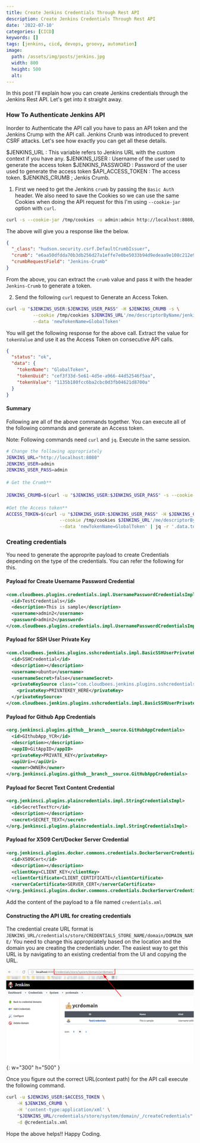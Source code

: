 ```yaml
---
title: Create Jenkins Credentials Through Rest API
description: Create Jenkins Credentials Through Rest API
date: '2022-07-10'
categories: [CICD]
keywords: []
tags: [jenkins, cicd, devops, groovy, automation]
image:
  path: /assets/img/posts/jenkins.jpg
  width: 800
  height: 500
  alt:
---
```


In this post I'll explain how you can create Jenkins credentials through the Jenkins Rest API. Let's get into it straight away.

### How To Authenticate Jenkins API

Inorder to Authenticate the API call you have to pass an API token and the Jenkins Crump with the API call. Jenkins Crunb was introduced to prevent CSRF attacks. Let's see how exactly you can get all these details.

$JENKINS_URL : This variable refers to Jenkins URL with the custom context if you have any.
$JENKINS_USER : Username of the user used to generate the access token
$JENKINS_PASSWORD : Password of the user used to generate the access token
$API_ACCESS_TOKEN : The access token.
$JENKINS_CRUMB ; Jenkis Crumb. 

1. First we need to get the Jenkins `crumb` by passing the `Basic Auth` header. We also need to save the Cookies so we can use the same Cookies when doing the API request for this I'm using `--cookie-jar` option with `curl`.

```sh
curl -s --cookie-jar /tmp/cookies -u admin:admin http://localhost:8080/crumbIssuer/api/json
```
The above will give you a response like the below.

```json
{
  "_class": "hudson.security.csrf.DefaultCrumbIssuer",
  "crumb": "e6aa50dfdda70b3db256d27a1effe7e0be5033b94d9edeaa9e108c212e91f4c2",
  "crumbRequestField": "Jenkins-Crumb"
}
```

From the above, you can extract the `crumb` value and pass it with the header `Jenkins-Crumb` to generate a token. 

2. Send the following `curl` request to Generate an Access Token. 

```sh
curl -u "$JENKINS_USER:$JENKINS_USER_PASS" -H $JENKINS_CRUMB -s \
          --cookie /tmp/cookies $JENKINS_URL'/me/descriptorByName/jenkins.security.ApiTokenProperty/generateNewToken' \
          --data 'newTokenName=GlobalToken'
```
You will get the following response for the above call. Extract the value for `tokenValue` and use it as the Access Token on consecutive API calls. 
```json
{
  "status": "ok",
  "data": {
    "tokenName": "GlobalToken",
    "tokenUuid": "cef3f33d-5e61-4d5e-a966-44d52546f5aa",
    "tokenValue": "1135b180fcc6ba2cbc0d3fb04621d8700a"
  }
}
```
#### Summary
Following are all of the above commands together. You can execute all of the following commands and generate an Access token. 

Note: Following commands need `curl` and `jq`. Execute in the same session. 
```sh
# Change the following appropriately
JENKINS_URL="http://localhost:8080"
JENKINS_USER=admin
JENKINS_USER_PASS=admin

# Get the Crumb**

JENKINS_CRUMB=$(curl -u "$JENKINS_USER:$JENKINS_USER_PASS" -s --cookie-jar /tmp/cookies $JENKINS_URL'/crumbIssuer/api/xml?xpath=concat(//crumbRequestField,":",//crumb)')

#Get the Access token**
ACCESS_TOKEN=$(curl -u "$JENKINS_USER:$JENKINS_USER_PASS" -H $JENKINS_CRUMB -s \
                    --cookie /tmp/cookies $JENKINS_URL'/me/descriptorByName/jenkins.security.ApiTokenProperty/generateNewToken' \
                    --data 'newTokenName=GlobalToken' | jq -r '.data.tokenValue')
```

### Creating credentials

You need to generate the approprite payload to create Credentials depending on the type of the credentials. You can refer the following for this. 

#### Payload for Create Username Password Credential

```xml
<com.cloudbees.plugins.credentials.impl.UsernamePasswordCredentialsImpl>
  <id>TestCredentials</id>
  <description>This is sample</description>
  <username>admin2</username>
  <password>admin2</password>
</com.cloudbees.plugins.credentials.impl.UsernamePasswordCredentialsImpl>
```

#### Payload for SSH User Private Key

```xml
<com.cloudbees.jenkins.plugins.sshcredentials.impl.BasicSSHUserPrivateKey>
  <id>SSHCredential</id>
  <description></description>
  <username>ubuntu</username>
  <usernameSecret>false</usernameSecret>
  <privateKeySource class="com.cloudbees.jenkins.plugins.sshcredentials.impl.BasicSSHUserPrivateKey$DirectEntryPrivateKeySource">
    <privateKey>PRIVATEKEY_HERE</privateKey>
  </privateKeySource>
</com.cloudbees.jenkins.plugins.sshcredentials.impl.BasicSSHUserPrivateKey>
```
#### Payload for Github App Credentials
```xml
<org.jenkinsci.plugins.github__branch__source.GitHubAppCredentials>
  <id>GIthubApp_YCR</id>
  <description></description>
  <appID>GitAppID</appID>
  <privateKey>PRIVATE_KEY</privateKey>
  <apiUri></apiUri>
  <owner>OWNER</owner>
</org.jenkinsci.plugins.github__branch__source.GitHubAppCredentials>
```

#### Payload for Secret Text Content Credential

```xml
<org.jenkinsci.plugins.plaincredentials.impl.StringCredentialsImpl>
  <id>SecretTextYcr</id>
  <description></description>
  <secret>SECRET_TEXT</secret>
</org.jenkinsci.plugins.plaincredentials.impl.StringCredentialsImpl>
```

#### Payload for X509 Cert/Docker Server Credential

```xml
<org.jenkinsci.plugins.docker.commons.credentials.DockerServerCredentials>
  <id>X509Cert</id>
  <description></description>
  <clientKey>CLIENT_KEY</clientKey>
  <clientCertificate>CLIENT_CERTIFICATE</clientCertificate>
  <serverCaCertificate>SERVER_CERT</serverCaCertificate>
</org.jenkinsci.plugins.docker.commons.credentials.DockerServerCredentials>
```

Add the content of the payload to a file named `credentials.xml`

#### Constructing the API URL for creating credentials

The credential create URL format is `JENKINS_URL/credentials/store/CREDENTIALS_STORE_NAME/domain/DOMAIN_NAME/` You need to change this appropriately based on the location and the domain you are creating the credentials under. The easiest way to get this URL is by navigating to an existing credential from the UI and copying the URL.

![](/assets/img/posts/JenkinsURL.png){: w="300" h="500" }

Once you figure out the correct URL(context path) for the API call execute the following command.

```sh
curl -u $JENKINS_USER:$ACCESS_TOKEN \
    -H $JENKINS_CRUMB \
    -H 'content-type:application/xml' \
    "$JENKINS_URL/credentials/store/system/domain/_/createCredentials" \
    -d @credentials.xml
```

Hope the above helps!! Happy Coding. 